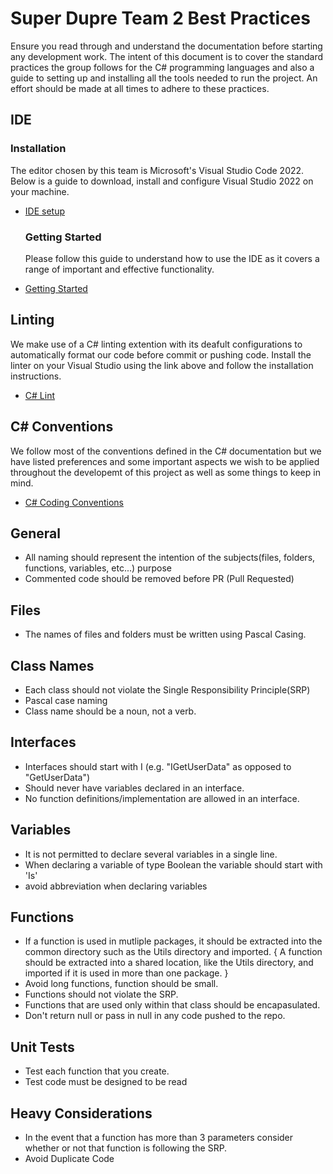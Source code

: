 # Super Dupre Team 2 Best Practices

Ensure you read through and understand the documentation before starting any development work. The intent of this document is to cover the standard practices the group follows for the C# programming languages and also a guide to setting up and installing all the tools needed to run the project. An effort should be made at all times to adhere to these practices.
 
## IDE
   ### Installation
   The editor chosen by this team is Microsoft's Visual Studio Code 2022. Below is a guide to download, install and configure Visual Studio 2022 on your machine.
 - [IDE setup](https://learn.microsoft.com/en-us/visualstudio/install/install-visual-studio?view=vs-2022)
  
   ### Getting Started
   Please follow this guide to understand how to use the IDE as it covers a range of important and effective functionality.
 - [Getting Started](https://learn.microsoft.com/en-us/visualstudio/get-started/csharp/visual-studio-ide?view=vs-2022)
 
## Linting
   We make use of a C# linting extention with its deafult configurations to automatically format our code before commit or pushing code.
   Install the linter on your Visual Studio using the link above and follow the installation instructions.
 - [C# Lint](https://marketplace.visualstudio.com/items?itemName=ms-dotnettools.csharp)
   
 ## C# Conventions
   We follow most of the conventions defined in the C# documentation but we have listed preferences and some important aspects we wish to be applied
   throughout the developemt of this project as well as some things to keep in mind.
 - [C# Coding Conventions](https://learn.microsoft.com/en-us/dotnet/csharp/fundamentals/coding-style/coding-conventions)

## General
 - All naming should represent the intention of the subjects(files, folders, functions, variables, etc...) purpose
 - Commented code should be removed before PR (Pull Requested)
 
## Files
 - The names of files and folders must be written using Pascal Casing.

## Class Names
 - Each class should not violate the Single Responsibility Principle(SRP)
 - Pascal case naming
 - Class name should be a noun, not a verb.

## Interfaces
 - Interfaces should start with I (e.g. "IGetUserData" as opposed to "GetUserData")
 - Should never have variables declared in an interface.
 - No function definitions/implementation are allowed in an interface.

## Variables
 - It is not permitted to declare several variables in a single line.
 - When declaring a variable of type Boolean the variable should start with 'Is'
 - avoid abbreviation when declaring variables

## Functions
 - If a function is used in mutliple packages, it should be extracted into the common directory such as the Utils directory and imported. { A function should be extracted into a shared location, like the Utils directory, and imported if it is used in more than one package. }
 - Avoid long functions, function should be small.
 - Functions should not violate the SRP.
 - Functions that are used only within that class should be encapasulated.
 - Don't return null or pass in null in any code pushed to the repo.

## Unit Tests
 - Test each function that you create. 
 - Test code must be designed to be read

## Heavy Considerations  
- In the event that a function has more than 3 parameters consider whether or not that function is following the SRP.
- Avoid Duplicate Code
